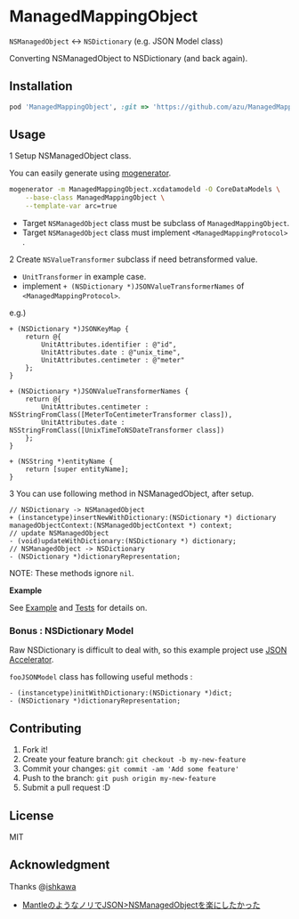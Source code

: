 # ManagedMappingObject

``NSManagedObject`` <-> ``NSDictionary`` (e.g. JSON Model class)

Converting NSManagedObject to NSDictionary (and back again).

## Installation

```ruby
pod 'ManagedMappingObject', :git => 'https://github.com/azu/ManagedMappingObject.git'
```

## Usage

1 Setup NSManagedObject class.

You can easily generate using [mogenerator](https://github.com/rentzsch/mogenerator "mogenerator").

``` sh
mogenerator -m ManagedMappingObject.xcdatamodeld -O CoreDataModels \
    --base-class ManagedMappingObject \
    --template-var arc=true
```

* Target ``NSManagedObject`` class must be subclass of ``ManagedMappingObject``.
* Target ``NSManagedObject`` class must implement ``<ManagedMappingProtocol>`` .

2 Create ``NSValueTransformer`` subclass if need betransformed value.

* ``UnitTransformer`` in example case.
* implement ``+ (NSDictionary *)JSONValueTransformerNames`` of ``<ManagedMappingProtocol>``.

e.g.)

``` objc
+ (NSDictionary *)JSONKeyMap {
    return @{
        UnitAttributes.identifier : @"id",
        UnitAttributes.date : @"unix_time",
        UnitAttributes.centimeter : @"meter"
    };
}

+ (NSDictionary *)JSONValueTransformerNames {
    return @{
        UnitAttributes.centimeter : NSStringFromClass([MeterToCentimeterTransformer class]),
        UnitAttributes.date : NSStringFromClass([UnixTimeToNSDateTransformer class])
    };
}

+ (NSString *)entityName {
    return [super entityName];
}
```

3 You can use following method in NSManagedObject, after setup.

``` objc
// NSDictionary -> NSManagedObject
+ (instancetype)insertNewWithDictionary:(NSDictionary *) dictionary managedObjectContext:(NSManagedObjectContext *) context;
// update NSManagedObject
- (void)updateWithDictionary:(NSDictionary *) dictionary;
// NSManagedObject -> NSDictionary
- (NSDictionary *)dictionaryRepresentation;
```

NOTE: These methods ignore ``nil``.

**Example**

See [Example](ManagedMappingObject) and [Tests](ManagedMappingObjectTests) for details on.

### Bonus : NSDictionary Model

Raw NSDictionary is difficult to deal with,
so this example project use [JSON Accelerator](http://www.nerdery.com/json-accelerator "JSON Accelerator").

``fooJSONModel`` class has following useful methods :

```objc
- (instancetype)initWithDictionary:(NSDictionary *)dict;
- (NSDictionary *)dictionaryRepresentation;
```

## Contributing

1. Fork it!
2. Create your feature branch: `git checkout -b my-new-feature`
3. Commit your changes: `git commit -am 'Add some feature'`
4. Push to the branch: `git push origin my-new-feature`
5. Submit a pull request :D

## License

MIT

## Acknowledgment

Thanks @[ishkawa](https://github.com/ishkawa/ "ishkawa")

* [MantleのようなノリでJSON&gt;NSManagedObjectを楽にしたかった](http://blog.ishkawa.org/blog/2013/06/24/keymap-and-valuetransformer/ "MantleのようなノリでJSON&gt;NSManagedObjectを楽にしたかった")